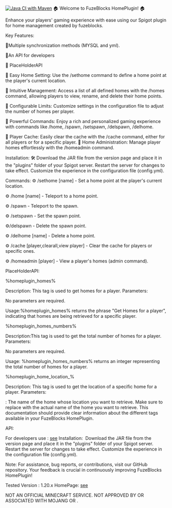 [![Java CI with Maven](https://github.com/fuzeblocks/HomePlugin/actions/workflows/maven.yml/badge.svg?branch=main)](https://github.com/fuzeblocks/HomePlugin/actions/workflows/maven.yml)
🏠 Welcome to FuzeBlocks HomePlugin! 🏠

Enhance your players' gaming experience with ease using our Spigot plugin for home management created by fuzeblocks.

Key Features:

🔹Multiple synchronization methods (MYSQL and yml).

🔹An API for developers

🔹 PlaceHolderAPI

🔹 Easy Home Setting: Use the /sethome command to define a home point at the player's current location.

🔹 Intuitive Management: Access a list of all defined homes with the /homes command, allowing players to view, rename, and delete their home points.

🔹 Configurable Limits: Customize settings in the configuration file to adjust the number of homes per player.

🔹 Powerful Commands: Enjoy a rich and personalized gaming experience with commands like /home, /spawn, /setspawn, /delspawn, /delhome.

🔹 Player Cache: Easily clear the cache with the /cache command, either for all players or for a specific player. 🔹 Home Administration: Manage player homes effortlessly with the /homeadmin command.

Installation: 🛠️ Download the JAR file from the version page and place it in the "plugins" folder of your Spigot server. Restart the server for changes to take effect. Customize the experience in the configuration file (config.yml).

Commands: ⚙️ /sethome [name] - Set a home point at the player's current location.

⚙️ /home [name] - Teleport to a home point.

⚙️ /spawn - Teleport to the spawn.

⚙️ /setspawn - Set the spawn point.

⚙️/delspawn - Delete the spawn point.

⚙️ /delhome [name] - Delete a home point.

⚙️ /cache [player,clearall,view player] - Clear the cache for players or specific ones.

⚙️ /homeadmin [player] - View a player's homes (admin command).

PlaceHolderAPI:

%homeplugin_homes%

Description: This tag is used to get homes for a player.
Parameters:

No parameters are required.

Usage:%homeplugin_homes% returns the phrase "Get Homes for a player", indicating that homes are being retrieved for a specific player.

%homeplugin_homes_numbers%

Description:This tag is used to get the total number of homes for a player.
Parameters:

No parameters are required.

Usage: %homeplugin_homes_numbers% returns an integer representing the total number of homes for a player.

%homeplugin_home_location_<name>%

Description: This tag is used to get the location of a specific home for a player.
Parameters:

<name>: The name of the home whose location you want to retrieve.
Make sure to replace <name> with the actual name of the home you want to retrieve. This documentation should provide clear information about the different tags available in your FuzeBlocks HomePlugin.

API:

For developers use : [see](https://github.com/fuzeblocks/HomePlugin/wiki)
Installation: ️ Download the JAR file from the version page and place it in the "plugins" folder of your Spigot server. Restart the server for changes to take effect. Customize the experience in the configuration file (config.yml).

Note: For assistance, bug reports, or contributions, visit our GitHub repository. Your feedback is crucial in continuously improving FuzeBlocks HomePlugin!

Tested Version :
1.20.x
HomePage: [see](https://www.spigotmc.org/resources/homeplugin.113935/)

NOT AN OFFICIAL MINECRAFT SERVICE. NOT APPROVED BY OR ASSOCIATED WITH MOJANG OR .
